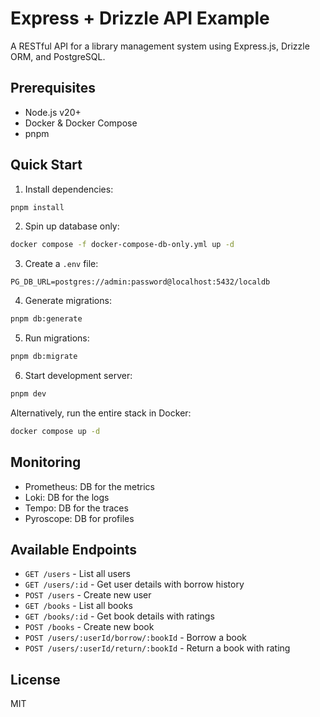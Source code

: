 # Express + Drizzle API Example

A RESTful API for a library management system using Express.js, Drizzle ORM, and PostgreSQL.

## Prerequisites

- Node.js v20+
- Docker & Docker Compose
- pnpm

## Quick Start

1. Install dependencies:

```bash
pnpm install
```

2. Spin up database only:

```bash
docker compose -f docker-compose-db-only.yml up -d
```

3. Create a `.env` file:

```
PG_DB_URL=postgres://admin:password@localhost:5432/localdb
```

4. Generate migrations:

```bash
pnpm db:generate
```

5. Run migrations:

```bash
pnpm db:migrate
```

6. Start development server:

```bash
pnpm dev
```

Alternatively, run the entire stack in Docker:

```bash
docker compose up -d
```

## Monitoring

- Prometheus: DB for the metrics
- Loki: DB for the logs
- Tempo: DB for the traces
- Pyroscope: DB for profiles

## Available Endpoints

- `GET /users` - List all users
- `GET /users/:id` - Get user details with borrow history
- `POST /users` - Create new user
- `GET /books` - List all books
- `GET /books/:id` - Get book details with ratings
- `POST /books` - Create new book
- `POST /users/:userId/borrow/:bookId` - Borrow a book
- `POST /users/:userId/return/:bookId` - Return a book with rating

## License

MIT
